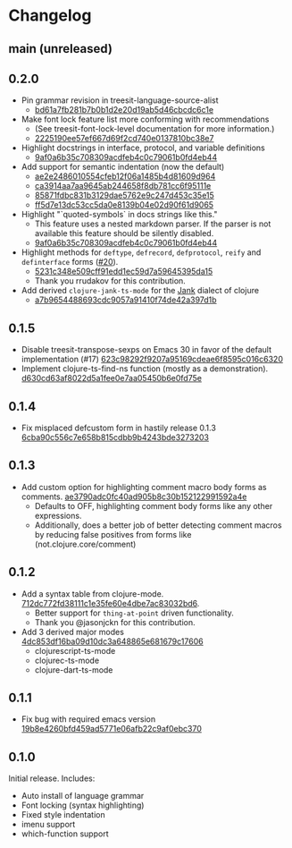 # Changelog

## main (unreleased)

## 0.2.0

- Pin grammar revision in treesit-language-source-alist
    - [bd61a7fb281b7b0b1d2e20d19ab5d46cbcdc6c1e](https://github.com/clojure-emacs/clojure-ts-mode/commit/bd61a7fb281b7b0b1d2e20d19ab5d46cbcdc6c1e)
- Make font lock feature list more conforming with recommendations
    - (See treesit-font-lock-level documentation for more information.)
    - [2225190ee57ef667d69f2cd740e0137810bc38e7](https://github.com/clojure-emacs/clojure-ts-mode/commit/2225190ee57ef667d69f2cd740e0137810bc38e7)
- Highlight docstrings in interface, protocol, and variable definitions
    - [9af0a6b35c708309acdfeb4c0c79061b0fd4eb44](https://github.com/clojure-emacs/clojure-ts-mode/commit/9af0a6b35c708309acdfeb4c0c79061b0fd4eb44)
- Add support for semantic indentation (now the default)
    - [ae2e2486010554cfeb12f06a1485b4d81609d964](https://github.com/clojure-emacs/clojure-ts-mode/commit/ae2e2486010554cfeb12f06a1485b4d81609d964)
    - [ca3914aa7aa9645ab244658f8db781cc6f95111e](https://github.com/clojure-emacs/clojure-ts-mode/commit/ca3914aa7aa9645ab244658f8db781cc6f95111e)
    - [85871fdbc831b3129dae5762e9c247d453c35e15](https://github.com/clojure-emacs/clojure-ts-mode/commit/85871fdbc831b3129dae5762e9c247d453c35e15)
    - [ff5d7e13dc53cc5da0e8139b04e02d90f61d9065](https://github.com/clojure-emacs/clojure-ts-mode/commit/ff5d7e13dc53cc5da0e8139b04e02d90f61d9065)
- Highlight "\`quoted-symbols\`  in docs strings like this."
   - This feature uses a nested markdown parser.
     If the parser is not available this feature should be silently disabled.
    - [9af0a6b35c708309acdfeb4c0c79061b0fd4eb44](https://github.com/clojure-emacs/clojure-ts-mode/commit/9af0a6b35c708309acdfeb4c0c79061b0fd4eb44)
- Highlight methods for `deftype`, `defrecord`, `defprotocol`, `reify` and `definterface`
  forms ([#20](https://github.com/clojure-emacs/clojure-ts-mode/issues/20)).
    - [5231c348e509cff91edd1ec59d7a59645395da15](https://github.com/clojure-emacs/clojure-ts-mode/commit/5231c348e509cff91edd1ec59d7a59645395da15)
    - Thank you rrudakov for this contribution.
- Add derived `clojure-jank-ts-mode` for the [Jank](https://github.com/jank-lang/jank) dialect of clojure
    - [a7b9654488693cdc9057a91410f74de42a397d1b](https://github.com/clojure-emacs/clojure-ts-mode/commit/a7b9654488693cdc9057a91410f74de42a397d1b)

## 0.1.5

- Disable treesit-transpose-sexps on Emacs 30 in favor of the default implementation (#17) [623c98292f9207a95169cdeae6f8595c016c6320](https://github.com/clojure-emacs/clojure-ts-mode/commit/623c98292f9207a95169cdeae6f8595c016c6320)
- Implement clojure-ts-find-ns function (mostly as a demonstration). [d630cd63af8022d5a1fee0e7aa05450b6e0fd75e](https://github.com/clojure-emacs/clojure-ts-mode/commit/d630cd63af8022d5a1fee0e7aa05450b6e0fd75e)

## 0.1.4

- Fix misplaced defcustom form in hastily release 0.1.3 [6cba90c556c7e658b815cdbb9b4243bde3273203](https://github.com/clojure-emacs/clojure-ts-mode/commit/6cba90c556c7e658b815cdbb9b4243bde3273203)

## 0.1.3

- Add custom option for highlighting comment macro body forms as comments. [ae3790adc0fc40ad905b8c30b152122991592a4e](https://github.com/clojure-emacs/clojure-ts-mode/commit/ae3790adc0fc40ad905b8c30b152122991592a4e)
    - Defaults to OFF, highlighting comment body forms like any other expressions.
    - Additionally, does a better job of better detecting comment macros by reducing false positives from forms like (not.clojure.core/comment)

## 0.1.2

- Add a syntax table from clojure-mode. [712dc772fd38111c1e35fe60e4dbe7ac83032bd6](https://github.com/clojure-emacs/clojure-ts-mode/commit/712dc772fd38111c1e35fe60e4dbe7ac83032bd6).
    - Better support for `thing-at-point` driven functionality.
    - Thank you @jasonjckn for this contribution.
- Add 3 derived major modes [4dc853df16ba09d10dc3a648865e681679c17606](https://github.com/clojure-emacs/clojure-ts-mode/commit/4dc853df16ba09d10dc3a648865e681679c17606)
    - clojurescript-ts-mode
    - clojurec-ts-mode
    - clojure-dart-ts-mode

## 0.1.1

- Fix bug with required emacs version [19b8e4260bfd459ad5771e06afb22c9af0ebc370](https://github.com/clojure-emacs/clojure-ts-mode/commit/19b8e4260bfd459ad5771e06afb22c9af0ebc370)

## 0.1.0

Initial release. Includes:

- Auto install of language grammar
- Font locking (syntax highlighting)
- Fixed style indentation
- imenu support
- which-function support
